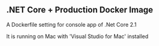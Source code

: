 
## .NET Core + Production Docker Image

A Dockerfile setting for console app of .Net Core 2.1

It is running on Mac with 'Visual Studio for Mac' installed
